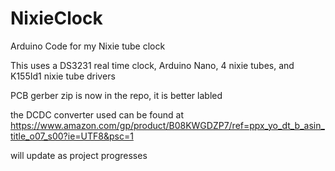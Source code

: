 # NixieClock
Arduino Code for my Nixie tube clock


This uses a DS3231 real time clock, Arduino Nano, 4 nixie tubes, and K155Id1 nixie tube drivers

PCB gerber zip is now in the repo, it is better labled

the DCDC converter used can be found at https://www.amazon.com/gp/product/B08KWGDZP7/ref=ppx_yo_dt_b_asin_title_o07_s00?ie=UTF8&psc=1

will update as project progresses

